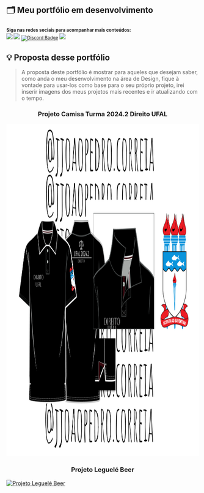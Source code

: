 ## 🗂️ Meu portfólio em desenvolvimento

<sub> <strong>Siga nas redes sociais para acompanhar mais conteúdos: </strong> <br>
[<img src = "https://img.shields.io/badge/GitHub-100000?style=for-the-badge&logo=github&logoColor=white">](https://github.com/JoaoPedroCorreiaC)
[<img src="https://img.shields.io/badge/linkedin-%230077B5.svg?&style=for-the-badge&logo=linkedin&logoColor=white" />](https://www.linkedin.com/in/jpcorreia0701/)
[![Discord Badge](https://img.shields.io/badge/Discord-5865F2?style=for-the-badge&logo=discord&logoColor=white)](https://discord.gg/NbMQUPjHz7)
[<img src = "https://img.shields.io/badge/instagram-%23E4405F.svg?&style=for-the-badge&logo=instagram&logoColor=white">](https://www.instagram.com/jotape.correia/)
</sub>

## 💡 Proposta desse portfólio

> A proposta deste portfólio é mostrar para aqueles que desejam saber, como anda o meu desenvolvimento na área de Design, fique à vontade para usar-los como base para o seu próprio projeto, irei inserir imagens dos meus projetos mais recentes e ir atualizando com o tempo.

<p align="center">
<h3 align="center">Projeto Camisa Turma 2024.2 Direito UFAL</h3>
  <a href="">
    <img src="/fotos/Polo - Preta.png" alt="Projeto Camisa Turma 2024.2 Direito UFAL" width="1279" height="867">
  </a>
</p>
<p align="center">
<h3 align="center">Projeto Leguelé Beer</h3>
  <a href="">
    <img src="/fotos/Projeto Leguelé.png" alt="Projeto Leguelé Beer" width="300" height="300">
  </a>
</p>
